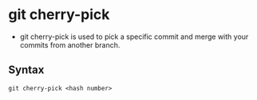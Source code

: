 # git cherry-pick

- git cherry-pick is used to pick a specific commit and merge with your commits from another branch.


## Syntax   
```
git cherry-pick <hash number>
```
